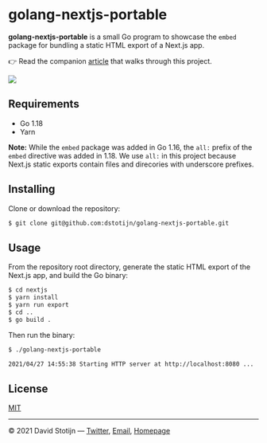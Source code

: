 # golang-nextjs-portable

**golang-nextjs-portable** is a small Go program to showcase the `embed` package
for bundling a static HTML export of a Next.js app.

👉 Read the companion
[article](https://v0x.nl/articles/portable-apps-go-nextjs) that walks
through this project.

<img src="https://v0x.nl/assets/articles/golang-nextjs-portable-og.png">

## Requirements

- Go 1.18
- Yarn

**Note:** While the `embed` package was added in Go 1.16, the `all:` prefix of
the `embed` directive was added in 1.18. We use `all:` in this project because
Next.js static exports contain files and direcories with underscore prefixes.

## Installing

Clone or download the repository:

```sh
$ git clone git@github.com:dstotijn/golang-nextjs-portable.git
```

## Usage

From the repository root directory, generate the static HTML export of the Next.js
app, and build the Go binary:

```sh
$ cd nextjs
$ yarn install
$ yarn run export
$ cd ..
$ go build .
```

Then run the binary:

```sh
$ ./golang-nextjs-portable

2021/04/27 14:55:38 Starting HTTP server at http://localhost:8080 ...
```

## License

[MIT](/LICENSE)

---

© 2021 David Stotijn — [Twitter](https://twitter.com/dstotijn), [Email](mailto:dstotijn@gmail.com), [Homepage](https://v0x.nl)
